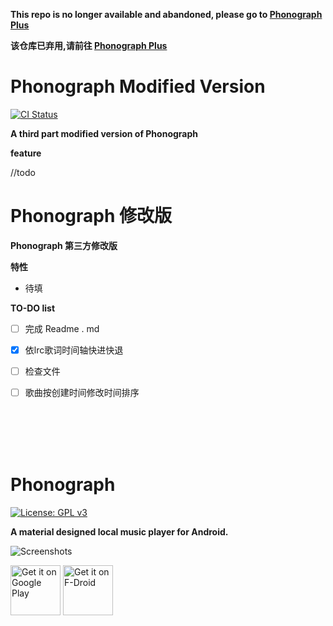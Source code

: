 **This repo is no longer available and abandoned, please go to [Phonograph Plus](https://github.com/chr56/Phonograph_Plus)**

**该仓库已弃用,请前往 [Phonograph Plus](https://github.com/chr56/Phonograph_Plus)**


# Phonograph Modified Version 
[<img src="https://github.com/chr56/Phonograph/workflows/ci/badge.svg" alt="CI Status">](https://github.com/chr56/Phonograph/actions)

**A third part modified version of Phonograph**

**feature**

//todo 

# Phonograph 修改版

**Phonograph 第三方修改版**

**特性**

* 待填

**TO-DO list**

- [ ] 完成 Readme . md

- [x] 依lrc歌词时间轴快进快退

- [ ] 检查文件

- [ ] 歌曲按创建时间修改时间排序

<br/>
<br/>
<br/>
<br/>

# Phonograph
[![License: GPL v3](https://img.shields.io/badge/License-GPL%20v3-blue.svg)](https://github.com/kabouzeid/Phonograph/blob/master/LICENSE.txt)

**A material designed local music player for Android.**

![Screenshots](./art/art.jpg?raw=true)

[<img src="https://play.google.com/intl/en_us/badges/images/generic/en-play-badge.png"
     alt="Get it on Google Play"
     height="80">](https://play.google.com/store/apps/details?id=com.kabouzeid.gramophone)
[<img src="https://fdroid.gitlab.io/artwork/badge/get-it-on.png"
     alt="Get it on F-Droid"
     height="80">](https://f-droid.org/packages/com.kabouzeid.gramophone/)
